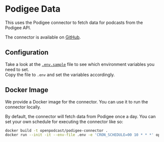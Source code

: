 # Podigee Data

This uses the Podigee connector to fetch data for podcasts from the Podigee API. 

The connector is available on [GitHub](https://github.com/openpodcast/podigee-connector).

## Configuration

Take a look at the [`.env.sample`](.env.sample) file to see which environment
variables you need to set.  
Copy the file to `.env` and set the variables accordingly.

## Docker Image

We provide a Docker image for the connector. You can use it to run the connector
locally.

By default, the connector will fetch data from Podigee once a day.
You can set your own schedule for executing the connector like so:

```bash
docker build -t openpodcast/podigee-connector .
docker run --init -it --env-file .env -e 'CRON_SCHEDULE=00 10 * * *' openpodcast/podigee-connector
```
